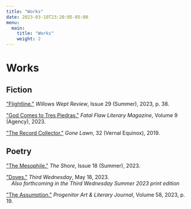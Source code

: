 ```yaml
---
title: "Works"
date: 2023-03-10T23:20:05-05:00
menu:
  main:
    title: "Works"
    weight: 2
---
```


# Works

## Fiction
["Flightline."](https://www.magcloud.com/webviewer/2517945?__r=&s=v) *Willows Wept Review*, Issue 29 (Summer), 2023, p. 38.

["God Comes to Tres Piedras."](https://www.fatalflawlit.com/fiction-pieces/god-comes-to-tres-piedras) *Fatal Flaw Literary Magazine*, Volume 9 (Agency), 2023.

["The Record Collector."](https://gonelawn.net/journal/issue32/Mora.php) *Gone Lawn*, 32 (Vernal Equinox), 2019.

## Poetry
["The Mesophile."](https://www.theshorepoetry.org/katie-mora-the-mesophile) *The Shore*, Issue 18 (Summer), 2023.

["Doves."](https://thirdwednesdaymagazine.org/2023/05/18/doves-katie-mora/) *Third Wednesday*, May 18, 2023.  
&emsp;*Also forthcoming in the Third Wednesday Summer 2023 print edition*

["The Assumption."](https://accprogenitor58.wordpress.com/poetry/) *Progenitor Art & Literary Journal*, Volume 58, 2023, p. 19.

